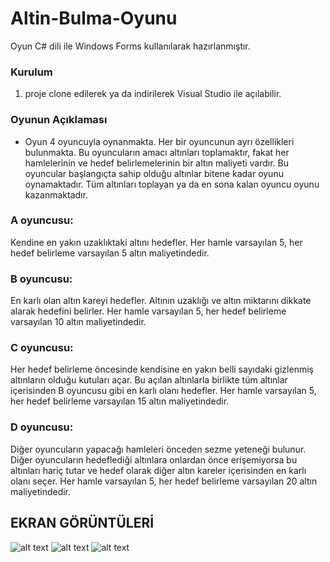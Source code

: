 # Altin-Bulma-Oyunu

Oyun C# dili ile Windows Forms kullanılarak hazırlanmıştır. 

### Kurulum
1. proje clone edilerek ya da indirilerek Visual Studio ile açılabilir.


### Oyunun Açıklaması
* Oyun 4 oyuncuyla oynanmakta. Her bir oyuncunun ayrı özellikleri bulunmakta. Bu oyuncuların amacı altınları toplamaktır, fakat her hamlelerinin ve hedef belirlemelerinin bir altın maliyeti vardır. Bu oyuncular başlangıçta sahip olduğu  altınlar bitene kadar oyunu oynamaktadır. Tüm altınları toplayan ya da en sona kalan oyuncu oyunu kazanmaktadır. 

### A oyuncusu:
Kendine en yakın uzaklıktaki altını hedefler. Her hamle varsayılan 5, her hedef belirleme varsayılan 5 altın maliyetindedir.
### B oyuncusu:
En karlı olan altın kareyi hedefler. Altının uzaklığı ve altın miktarını dikkate alarak hedefini belirler. Her hamle varsayılan 5, her hedef belirleme varsayılan 10 altın
maliyetindedir.
### C oyuncusu:
Her hedef belirleme öncesinde kendisine en yakın belli sayıdaki gizlenmiş altınların olduğu kutuları açar. Bu açılan altınlarla birlikte tüm altınlar içerisinden B oyuncusu
gibi en karlı olanı hedefler. Her hamle varsayılan 5, her hedef belirleme varsayılan 15 altın maliyetindedir.
### D oyuncusu:
Diğer oyuncuların yapacağı hamleleri önceden sezme yeteneği bulunur. Diğer oyuncuların hedeflediği altınlara onlardan önce erişemiyorsa bu altınları hariç tutar ve hedef
olarak diğer altın kareler içerisinden en karlı olanı seçer. Her hamle varsayılan 5, her hedef belirleme varsayılan 20 altın maliyetindedir.


## EKRAN GÖRÜNTÜLERİ
![alt text](https://i.imgur.com/7zMiuP4.png)
![alt text](https://i.imgur.com/hFFBthT.png)
![alt text](https://i.imgur.com/1jZBJhO.png)


